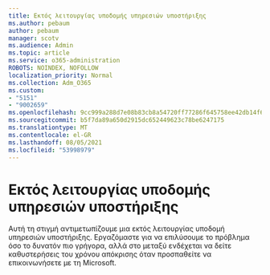 ```yaml
---
title: Εκτός λειτουργίας υποδομής υπηρεσιών υποστήριξης
ms.author: pebaum
author: pebaum
manager: scotv
ms.audience: Admin
ms.topic: article
ms.service: o365-administration
ROBOTS: NOINDEX, NOFOLLOW
localization_priority: Normal
ms.collection: Adm_O365
ms.custom:
- "5151"
- "9002659"
ms.openlocfilehash: 9cc999a288d7e08b83cb8a54720ff77286f645758ee42db14f68057b0edc3e46
ms.sourcegitcommit: b5f7da89a650d2915dc652449623c78be6247175
ms.translationtype: MT
ms.contentlocale: el-GR
ms.lasthandoff: 08/05/2021
ms.locfileid: "53998979"
---
```

# <a name="support-service-infrastructure-outage"></a>Εκτός λειτουργίας υποδομής υπηρεσιών υποστήριξης

Αυτή τη στιγμή αντιμετωπίζουμε μια εκτός λειτουργίας υποδομή υπηρεσιών υποστήριξης. Εργαζόμαστε για να επιλύσουμε το πρόβλημα όσο το δυνατόν πιο γρήγορα, αλλά στο μεταξύ ενδέχεται να δείτε καθυστερήσεις του χρόνου απόκρισης όταν προσπαθείτε να επικοινωνήσετε με τη Microsoft.
